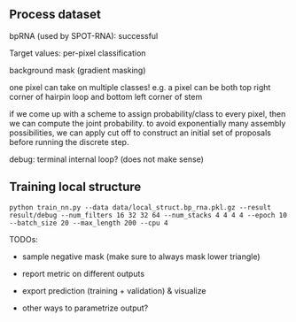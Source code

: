 ## Process dataset

bpRNA (used by SPOT-RNA): successful


Target values:
per-pixel classification

background mask (gradient masking)

one pixel can take on multiple classes!
e.g. a pixel can be both top right corner of hairpin loop and bottom left corner of stem

if we come up with a scheme to assign probability/class to every pixel,
then we can compute the joint probability.
to avoid exponentially many assembly possibilities,
we can apply cut off to construct an initial set of proposals
before running the discrete step.

debug: terminal internal loop? (does not make sense)


## Training local structure

```
python train_nn.py --data data/local_struct.bp_rna.pkl.gz --result result/debug --num_filters 16 32 32 64 --num_stacks 4 4 4 4 --epoch 10 --batch_size 20 --max_length 200 --cpu 4
```


TODOs:

- sample negative mask (make sure to always mask lower triangle)

- report metric on different outputs

- export prediction (training + validation) & visualize

- other ways to parametrize output?

